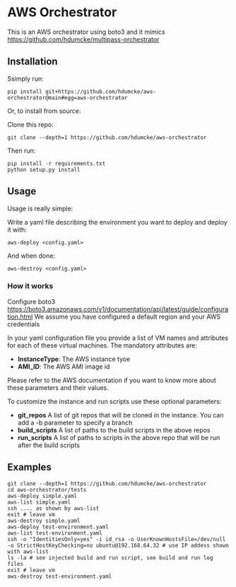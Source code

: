# AWS Orchestrator

This is an AWS orchestrator using boto3 and it mimics https://github.com/hdumcke/multipass-orchestrator

## Installation

Ssimply run:
```
pip install git+https://github.com/hdumcke/aws-orchestrator@main#egg=aws-orchestrator
```

Or, to install from source:


Clone this repo:

```
git clone --depth=1 https://github.com/hdumcke/aws-orchestrator
```


Then run:
```
pip install -r requirements.txt
python setup.py install
```

## Usage

Usage is really simple:

Write a yaml file describing the environment you want to deploy and deploy it with:

```
aws-deploy <config.yaml>
```

And when done:

```
aws-destroy <config.yaml>
```

### How it works

Configure boto3 https://boto3.amazonaws.com/v1/documentation/api/latest/guide/configuration.html
We assume you have configured a default region and your AWS credentials

In your yaml configuration file you provide a list of VM names and attributes for each of these virtual machines. The mandatory attributes are:

- **InstanceType**: The AWS instance tyoe
- **AMI_ID**: The AWS AMI image id

Please refer to the AWS documentation if you want to know more about these parameters and their values.

To customize the instance and run scripts use these optional parameters:

- **git_repos** A list of git repos that will be cloned in the instance. You can add a -b parameter to specify a branch
- **build_scripts** A list of paths to the build scripts in the above repos
- **run_scripts** A list of paths to scripts in the above repo that will be run after the build scripts

## Examples

```
git clone --depth=1 https://github.com/hdumcke/aws-orchestrator
cd aws-orchestrator/tests
aws-deploy simple.yaml
aws-list simple.yaml
ssh .... as shown by aws-list
exit # leave vm
aws-destroy simple.yaml
aws-deploy test-environment.yaml
aws-list test-environment.yaml
ssh -o "IdentitiesOnly=yes" -i id_rsa -o UserKnownHostsFile=/dev/null -o StrictHostKeyChecking=no ubuntu@192.168.64.32 # use IP addess shown with aws-list
ls -la # see injected build and run script, see build and run log files
exit # leave vm
aws-destroy test-environment.yaml
```
